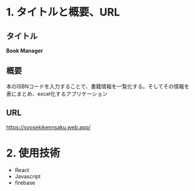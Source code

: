 # 1. タイトルと概要、URL
## タイトル
**Book Manager**

## 概要
本のISBNコードを入力することで、書籍情報を一覧化する。そしてその情報を表にまとめ、excel化するアプリケーション

## URL
https://syosekikennsaku.web.app/

# 2. 使用技術
- React
- Javascript
- firebase
